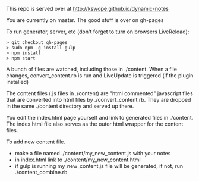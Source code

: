 

This repo is served over at http://kswope.github.io/dynamic-notes

You are currently on master.  The good stuff is over on gh-pages

To run generator, server, etc (don't forget to turn on browsers LiveReload):


```
> git checkout gh-pages
> sudo npm -g install gulp
> npm install
> npm start
```

A bunch of files are watched, including those in ./content.  When a file
changes, convert_content.rb is run and LiveUpdate is triggered (if the plugin
installed)

The content files (.js files in ./content) are "html commented" javascript
files that are converted into html files by ./convert_content.rb.  They are
dropped in the same ./content directory and served up there.

You edit the index.html page yourself and link to generated files in ./content.
The index.html file also serves as the outer html wrapper for the content
files.

To add new content file.
* make a file named ./content/my_new_content.js with your notes
* in index.html link to ./content/my_new_content.html
* if gulp is running my_new_content.js file will be generated, if not, run ./content_combine.rb


